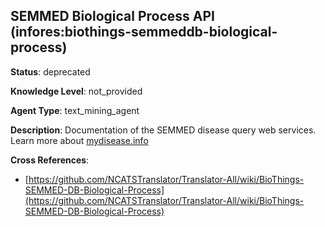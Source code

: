 [//]: # (DO NOT MANUALLY EDIT THIS FILE. IT IS GENERATED FROM A TEMPLATE.)

## SEMMED Biological Process API (infores:biothings-semmeddb-biological-process)

**Status**: deprecated
  
**Knowledge Level**: not_provided
  
**Agent Type**: text_mining_agent

**Description**: Documentation of the SEMMED disease query web services.  Learn more about [mydisease.info](http://pending.biothings.io/semmed)

**Cross References**:

- [https://github.com/NCATSTranslator/Translator-All/wiki/BioThings-SEMMED-DB-Biological-Process](https://github.com/NCATSTranslator/Translator-All/wiki/BioThings-SEMMED-DB-Biological-Process)

